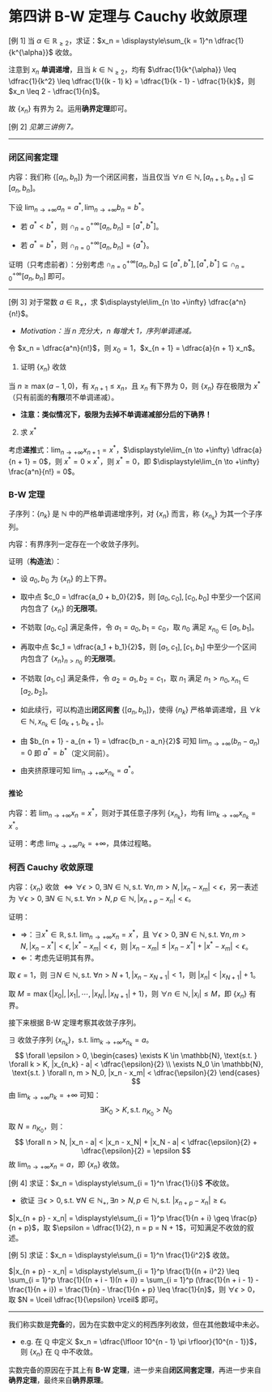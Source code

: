 # 第四讲 B-W 定理与 Cauchy 收敛原理

[例 1] 当 $\alpha \in \mathbb{R}_{\geq 2}$，求证：$x_n = \displaystyle\sum_{k = 1}^n \dfrac{1}{k^{\alpha}}$ 收敛。

注意到 $x_n$ **单调递增**，且当 $k \in \mathbb{N}_{\geq 2}$，均有 $\dfrac{1}{k^{\alpha}} \leq \dfrac{1}{k^2} \leq \dfrac{1}{(k - 1) k} = \dfrac{1}{k - 1} - \dfrac{1}{k}$，则 $x_n \leq 2 - \dfrac{1}{n}$。

故 $\{x_n\}$ 有界为 $2$。运用**确界定理**即可。

[例 2] _见第三讲例 7。_

------

### 闭区间套定理

内容：我们称 $\{[a_n, b_n]\}$ 为一个闭区间套，当且仅当 $\forall n \in \mathbb{N}, [a_{n + 1}, b_{n + 1}] \subseteq [a_n, b_n]$。

下设 $\displaystyle\lim_{n \to +\infty} a_n = a^*, \displaystyle\lim_{n \to +\infty} b_n = b^*$。

- 若 $a^* < b^*$，则 $\cap_{n = 0}^{+\infty} [a_n, b_n] = [a^*, b^*]$。

- 若 $a^* = b^*$，则 $\cap_{n = 0}^{+\infty} [a_n, b_n] = \{a^*\}$。

证明（只考虑前者）：分别考虑 $\cap_{n = 0}^{+\infty} [a_n, b_n] \subseteq [a^*, b^*], [a^*, b^*] \subseteq \cap_{n = 0}^{+\infty} [a_n, b_n]$ 即可。

------

[例 3] 对于常数 $a \in \mathbb{R}_+$，求 $\displaystyle\lim_{n \to +\infty} \dfrac{a^n}{n!}$。

- _Motivation：当 $n$ 充分大，$n$ 每增大 $1$，序列单调递减。_

令 $x_n = \dfrac{a^n}{n!}$，则 $x_0 = 1$，$x_{n + 1} = \dfrac{a}{n + 1} x_n$。

1. 证明 $\{x_n\}$ 收敛

当 $n \geq \max(a - 1, 0)$，有 $x_{n + 1} \leq x_n$，且 $x_n$ 有下界为 $0$，则 $\{x_n\}$ 存在极限为 $x^*$（只有前面的**有限**项不单调递减）。

- **注意：类似情况下，极限为去掉不单调递减部分后的下确界！**

2. 求 $x^*$

考虑**递推**式：$\displaystyle\lim_{n \to +\infty} x_{n + 1} = x^*$，$\displaystyle\lim_{n \to +\infty} \dfrac{a}{n + 1} = 0$，则 $x^* = 0 \times x^*$，则 $x^* = 0$，即 $\displaystyle\lim_{n \to +\infty} \frac{a^n}{n!} = 0$。

### B-W 定理

子序列：$\{n_k\}$ 是 $\mathbb{N}$ 中的严格单调递增序列，对 $\{x_n\}$ 而言，称 $\{x_{n_k}\}$ 为其一个子序列。

内容：有界序列一定存在一个收敛子序列。

证明（**构造法**）：

- 设 $a_0, b_0$ 为 $\{x_n\}$ 的上下界。

- 取中点 $c_0 = \dfrac{a_0 + b_0}{2}$，则 $[a_0, c_0], [c_0, b_0]$ 中至少一个区间内包含了 $\{x_n\}$ 的**无限项**。
- 不妨取 $[a_0, c_0]$ 满足条件，令 $a_1 = a_0, b_1 = c_0$，取 $n_0$ 满足 $x_{n_0} \in [a_1, b_1]$。
- 再取中点 $c_1 = \dfrac{a_1 + b_1}{2}$，则 $[a_1, c_1], [c_1, b_1]$ 中至少一个区间内包含了 $\{x_n\}_{n > n_0}$ 的**无限项**。
- 不妨取 $[a_1, c_1]$ 满足条件，令 $a_2 = a_1, b_2 = c_1$，取 $n_1$ 满足 $n_1 > n_0, x_{n_1} \in [a_2, b_2]$。
- 如此续行，可以构造出**闭区间套** $\{[a_n, b_n]\}$，使得 $\{n_k\}$ 严格单调递增，且 $\forall k \in \mathbb{N}, x_{n_k} \in [a_{k + 1}, b_{k + 1}]$。

- 由 $b_{n + 1} - a_{n + 1} = \dfrac{b_n - a_n}{2}$ 可知 $\displaystyle\lim_{n \to +\infty} (b_n - a_n) = 0$ 即 $a^* = b^*$（定义同前）。
- 由夹挤原理可知 $\displaystyle\lim_{n \to +\infty} x_{n_k} = a^*$。

#### 推论

内容：若 $\displaystyle\lim_{n \to +\infty} x_n = x^*$，则对于其任意子序列 $\{x_{n_k}\}$，均有 $\displaystyle\lim_{k \to +\infty} x_{n_k} = x^*$。

证明：考虑 $\displaystyle\lim_{k \to +\infty} n_k = +\infty$，具体过程略。

### 柯西 Cauchy 收敛原理

内容：$\{x_n\}$ 收敛 $\Leftrightarrow \forall \epsilon > 0, \exists N \in \mathbb{N}, \text{s.t. } \forall n, m > N, |x_n - x_m| < \epsilon$，另一表述为 $\forall \epsilon > 0, \exists N \in \mathbb{N}, \text{s.t. } \forall n > N, p \in \mathbb{N}, |x_{n + p} - x_n| < \epsilon$。

证明：

- $\Rightarrow$：$\exists x^* \in \mathbb{R}, \text{s.t. } \displaystyle\lim_{n \to +\infty} x_n = x^*$，且 $\forall \epsilon > 0, \exists N \in \mathbb{N}, \text{s.t. } \forall n, m > N, |x_n - x^*| < \epsilon, |x^* - x_m| < \epsilon$，则 $|x_n - x_m| \leq |x_n - x^*| + |x^* - x_m| < \epsilon$。
- $\Leftarrow$：考虑先证明其有界。

取 $\epsilon = 1$，则 $\exists N \in \mathbb{N}, \text{s.t. } \forall n > N + 1, |x_n - x_{N + 1}| < 1$，则 $|x_n| < |x_{N + 1}| + 1$。

取 $M = \max\{|x_0|, |x_1|, \cdots, |x_N|, |x_{N + 1}| + 1\}$，则 $\forall n \in \mathbb{N}, |x_i| \leq M$，即 $\{x_n\}$ 有界。

接下来根据 B-W 定理考察其收敛子序列。

$\exists$ 收敛子序列 $\{x_{n_k}\}$，$\text{s.t. } \displaystyle\lim_{k \to +\infty} x_{n_k} = a$。
$$
\forall \epsilon > 0, \begin{cases}
\exists K \in \mathbb{N}, \text{s.t. } \forall k > K, |x_{n_k} - a| < \dfrac{\epsilon}{2} \\
\exists N_0 \in \mathbb{N}, \text{s.t. } \forall n, m > N_0, |x_n - x_m| < \dfrac{\epsilon}{2}
\end{cases}
$$
由 $\displaystyle\lim_{k \to +\infty} n_k = +\infty$ 可知：
$$
\exists K_0 > K, \text{s.t. } n_{K_0} > N_0
$$
取 $N = n_{K_0}$，则：
$$
\forall n > N, |x_n - a| < |x_n - x_N| + |x_N - a| < \dfrac{\epsilon}{2} + \dfrac{\epsilon}{2} = \epsilon
$$
故 $\displaystyle\lim_{n \to +\infty} x_n = a$，即 $\{x_n\}$ 收敛。

[例 4] 求证：$x_n = \displaystyle\sum_{i = 1}^n \frac{1}{i}$ **不**收敛。

- 欲证 $\exists \epsilon > 0, \text{s.t. } \forall N \in \mathbb{N}_+, \exists n > N, p \in \mathbb{N}, \text{s.t. } |x_{n + p} - x_n| \geq \epsilon$。

$|x_{n + p} - x_n| = \displaystyle\sum_{i = 1}^p \frac{1}{n + i} \geq \frac{p}{n + p}$，取 $\epsilon = \dfrac{1}{2}, n = p = N + 1$，可知满足不收敛的叙述。

[例 5] 求证：$x_n = \displaystyle\sum_{i = 1}^n \frac{1}{i^2}$ 收敛。

$|x_{n + p} - x_n| = \displaystyle\sum_{i = 1}^p \frac{1}{(n + i)^2} \leq \sum_{i = 1}^p \frac{1}{(n + i - 1)(n + i)} = \sum_{i = 1}^p (\frac{1}{n + i - 1} - \frac{1}{n + i}) = \frac{1}{n} - \frac{1}{n + p} \leq \frac{1}{n}$，则 $\forall \epsilon > 0$，取 $N = \lceil \dfrac{1}{\epsilon} \rceil$ 即可。

------

我们称实数是**完备**的，因为在实数中定义的柯西序列收敛，但在其他数域中未必。

- e.g. 在 $\mathbb{Q}$ 中定义 $x_n = \dfrac{\lfloor 10^{n - 1} \pi \rfloor}{10^{n - 1}}$，则 $\{x_n\}$ 在 $\mathbb{Q}$ 中不收敛。

实数完备的原因在于其上有 **B-W 定理**，进一步来自**闭区间套定理**，再进一步来自**确界定理**，最终来自**确界原理**。